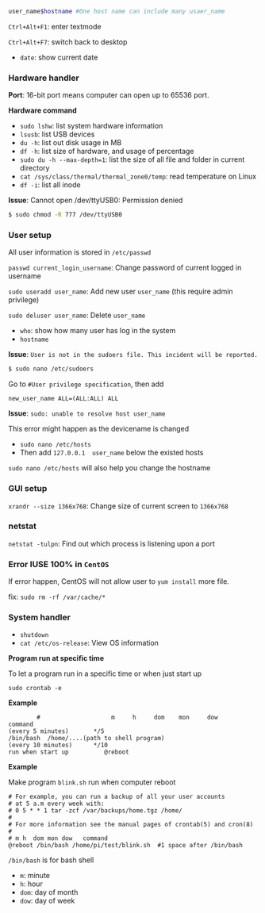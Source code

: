 ```bash
user_name$hostname #One host name can include many usaer_name
```

``Ctrl+Alt+F1``: enter textmode

``Ctrl+Alt+F7``: switch back to desktop

* ``date``: show current date

### Hardware handler

**Port**: 16-bit port means computer can open up to 65536 port.

**Hardware command**

* ``sudo lshw``: list system hardware information
* ``lsusb``: list USB devices
* ``du -h``: list out disk usage in MB
* ``df -h``: list size of hardware, and usage of percentage
* ``sudo du -h --max-depth=1``: list the size of all file and folder in current directory
* ``cat /sys/class/thermal/thermal_zone0/temp``: read temperature on Linux
* ``df -i``: list all inode

**Issue**: Cannot open /dev/ttyUSB0: Permission denied

```bash
$ sudo chmod -R 777 /dev/ttyUSB0
```

### User setup

All user information is stored in ``/etc/passwd``

``passwd current_login_username``: Change password of current logged in username

``sudo useradd user_name``: Add new user ``user_name`` (this require admin privilege)

``sudo deluser user_name``: Delete ``user_name``

* ``who``: show how many user has log in the system
* ``hostname``

**Issue**: ``User is not in the sudoers file. This incident will be reported.``

```bash
$ sudo nano /etc/sudoers
```

Go to ``#User privilege specification``, then add 

```
new_user_name ALL=(ALL:ALL) ALL
```

**Issue**: ``sudo: unable to resolve host user_name``

This error might happen as the devicename is changed

* ``sudo nano /etc/hosts``
* Then add ``127.0.0.1	user_name`` below the existed hosts

``sudo nano /etc/hosts`` will also help you change the hostname

### GUI setup

``xrandr --size 1366x768``: Change size of current screen to ``1366x768``

### netstat

``netstat -tulpn``: Find out which process is listening upon a port

### Error IUSE 100% in ``CentOS``

If error happen, CentOS will not allow user to ``yum install`` more file.

fix: ``sudo rm -rf /var/cache/*``

### System handler

* ``shutdown``
* ``cat /etc/os-release``: View OS information

**Program run at specific time**

To let a program run in a specific time or when just start up

``sudo crontab -e``

**Example**

```shell
		#                    m     h     dom    mon     dow     command
(every 5 minutes)       */5					                      /bin/bash  /home/....(path to shell program)									
(every 10 minutes)      */10
run when start up	       @reboot
```

**Example**

Make program ``blink.sh`` run when computer reboot

```
# For example, you can run a backup of all your user accounts
# at 5 a.m every week with:
# 0 5 * * 1 tar -zcf /var/backups/home.tgz /home/
#
# For more information see the manual pages of crontab(5) and cron(8)
#
# m h  dom mon dow   command
@reboot /bin/bash /home/pi/test/blink.sh  #1 space after /bin/bash
```

``/bin/bash`` is for bash shell

* ``m``: minute
* ``h``: hour
* ``dom``: day of month
* ``dow``: day of week
